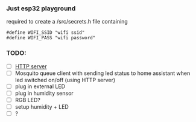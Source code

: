 ### Just esp32 playground

required to create a /src/secrets.h file containing
```
#define WIFI_SSID "wifi ssid"
#define WIFI_PASS "wifi password"
```

### TODO:
- [ ] [HTTP server](https://randomnerdtutorials.com/esp32-web-server-arduino-ide/)
- [ ] Mosquito queue client with sending led status to home assistant when led switched on/off (using HTTP server)
- [ ] plug in external LED
- [ ] plug in humidity sensor
- [ ] RGB LED?
- [ ] setup humidity + LED
- [ ] ?